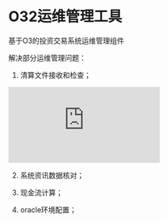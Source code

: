 # O32运维管理工具
基于O3的投资交易系统运维管理组件

解决部分运维管理问题：

1. 清算文件接收和检查；

![清算文件检查脚本](https://github.com/QingYu2017/O32-Trade-MGR-Tools/blob/O32%E8%BF%90%E7%BB%B4%E7%AE%A1%E7%90%86%E9%85%8D%E5%A5%97%E5%B7%A5%E5%85%B7/fileCheck%20V1.1.sh)

2. 系统资讯数据核对；

3. 现金流计算；

4. oracle环境配置；
